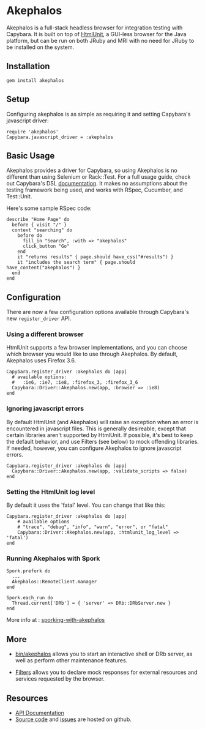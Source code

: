 # Akephalos
Akephalos is a full-stack headless browser for integration testing with
Capybara. It is built on top of [HtmlUnit](http://htmlunit.sourceforge.net),
a GUI-less browser for the Java platform, but can be run on both JRuby and
MRI with no need for JRuby to be installed on the system.

## Installation

    gem install akephalos

## Setup

Configuring akephalos is as simple as requiring it and setting Capybara's
javascript driver:

    require 'akephalos'
    Capybara.javascript_driver = :akephalos

## Basic Usage

Akephalos provides a driver for Capybara, so using Akephalos is no
different than using Selenium or Rack::Test. For a full usage guide, check
out Capybara's DSL [documentation](http://github.com/jnicklas/capybara). It
makes no assumptions about the testing framework being used, and works with
RSpec, Cucumber, and Test::Unit.

Here's some sample RSpec code:

    describe "Home Page" do
      before { visit "/" }
      context "searching" do
        before do
          fill_in "Search", :with => "akephalos"
          click_button "Go"
        end
        it "returns results" { page.should have_css("#results") }
        it "includes the search term" { page.should have_content("akephalos") }
      end
    end

## Configuration

There are now a few configuration options available through Capybara's new
`register_driver` API.

### Using a different browser

HtmlUnit supports a few browser implementations, and you can choose which
browser you would like to use through Akephalos. By default, Akephalos uses
Firefox 3.6.

    Capybara.register_driver :akephalos do |app|
      # available options:
      #   :ie6, :ie7, :ie8, :firefox_3, :firefox_3_6
      Capybara::Driver::Akephalos.new(app, :browser => :ie8)
    end

### Ignoring javascript errors

By default HtmlUnit (and Akephalos) will raise an exception when an error
is encountered in javascript files. This is generally desireable, except
that certain libraries aren't supported by HtmlUnit. If possible, it's
best to keep the default behavior, and use Filters (see below) to mock
offending libraries. If needed, however, you can configure Akephalos to
ignore javascript errors.

    Capybara.register_driver :akephalos do |app|
      Capybara::Driver::Akephalos.new(app, :validate_scripts => false)
    end   

### Setting the HtmlUnit log level

By default it uses the 'fatal' level. You can change that like this:

	Capybara.register_driver :akephalos do |app|  
		# available options 
		# "trace", "debug", "info", "warn", "error", or "fatal"
		Capybara::Driver::Akephalos.new(app, :htmlunit_log_level => 'fatal')
	end

### Running Akephalos with Spork

    Spork.prefork do
      ...
      Akephalos::RemoteClient.manager                                 
    end

    Spork.each_run do
      Thread.current['DRb'] = { 'server' => DRb::DRbServer.new }
    end

More info at : [sporking-with-akephalos](http://spacevatican.org/2011/7/3/sporking-with-akephalos)

## More

* [bin/akephalos](http://bernerdschaefer.github.com/akephalos/akephalos-bin.html)
  allows you to start an interactive shell or DRb server, as well as perform
  other maintenance features.

* [Filters](http://bernerdschaefer.github.com/akephalos/filters.html) allows
  you to declare mock responses for external resources and services requested
  by the browser.

## Resources

* [API Documentation](http://bernerdschaefer.github.com/akephalos/api)
* [Source code](http://github.com/bernerdschaefer/akephalos) and
  [issues](http://github.com/bernerdschaefer/akephalos/issues) are hosted on
  github.
